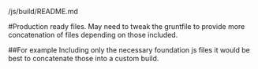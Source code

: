 /js/build/README.md

#Production ready files. 
May need to tweak the gruntfile to provide more concatenation of files depending on those included.

##For example
Including only the necessary foundation js files it would be best to concatenate those into a custom build.